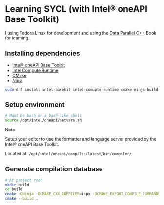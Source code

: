 # Learning SYCL (with Intel® oneAPI Base Toolkit)

I using Fedora Linux for development and using the [Data Parallel C++](https://link.springer.com/book/10.1007/978-1-4842-9691-2) Book for learning.

## Installing dependencies

- [Intel® oneAPI Base Toolkit](https://www.intel.com/content/www/us/en/developer/tools/oneapi/base-toolkit-download.html)
- [Intel Compute Runtime](https://github.com/intel/compute-runtime)
- [CMake](https://cmake.org/)
- [Ninja](https://ninja-build.org/)

```sh
sudo dnf install intel-basekit intel-comupte-runtime cmake ninja-build
```

## Setup environment

```sh
# Must be bash or a bash-like shell
source /opt/intel/oneapi/setvars.sh
```

> [!NOTE]
> Setup your editor to use the formatter and language server provided by the Intel® oneAPI Base Toolkit.
>
> Located at: `/opt/intel/oneapi/compiler/latest/bin/compiler/`

## Generate compilation database

```sh
# At project root
mkdir build
cd build
cmake -GNinja -DCMAKE_CXX_COMPILER=icpx -DCMAKE_EXPORT_COMPILE_COMMANDS=ON ..
cmake --build .
```
